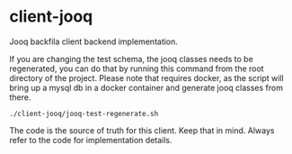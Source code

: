 # client-jooq

Jooq backfila client backend implementation.

If you are changing the test schema, the jooq classes needs to be regenerated, 
you can do that by running this command from the root directory 
of the project. Please note that requires docker, as the script will bring up a mysql 
db in a docker container and generate jooq classes from there.

```
./client-jooq/jooq-test-regenerate.sh
```

The code is the source of truth for this client. Keep that in mind. Always refer to the code for implementation details.
